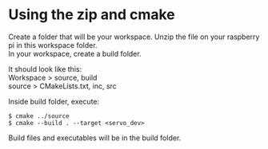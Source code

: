 # Using the zip and cmake
Create a folder that will be your workspace. Unzip the file on your raspberry pi in this workspace folder.  
In your workspace, create a build folder.  

It should look like this:  
Workspace > source, build  
source > CMakeLists.txt, inc, src

Inside build folder, execute:

	$ cmake ../source  
	$ cmake --build . --target <servo_dev>
  
Build files and executables will be in the build folder.

            
            
